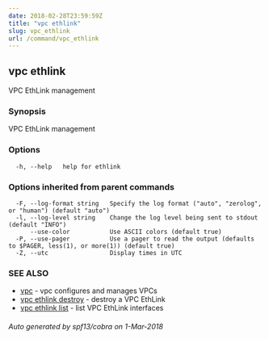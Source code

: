 ```yaml
---
date: 2018-02-28T23:59:59Z
title: "vpc ethlink"
slug: vpc_ethlink
url: /command/vpc_ethlink
---
```

## vpc ethlink

VPC EthLink management

### Synopsis


VPC EthLink management

### Options

```
  -h, --help   help for ethlink
```

### Options inherited from parent commands

```
  -F, --log-format string   Specify the log format ("auto", "zerolog", or "human") (default "auto")
  -l, --log-level string    Change the log level being sent to stdout (default "INFO")
      --use-color           Use ASCII colors (default true)
  -P, --use-pager           Use a pager to read the output (defaults to $PAGER, less(1), or more(1)) (default true)
  -Z, --utc                 Display times in UTC
```

### SEE ALSO
* [vpc](/command/vpc)	 - vpc configures and manages VPCs
* [vpc ethlink destroy](/command/vpc_ethlink_destroy)	 - destroy a VPC EthLink
* [vpc ethlink list](/command/vpc_ethlink_list)	 - list VPC EthLink interfaces

###### Auto generated by spf13/cobra on 1-Mar-2018
